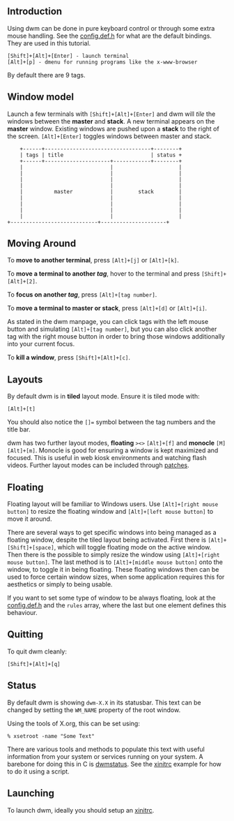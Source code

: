 Introduction
------------

Using dwm can be done in pure keyboard control or through some extra mouse
handling. See the
[config.def.h](http://git.suckless.org/dwm/plain/config.def.h) for what
are the default bindings. They are used in this tutorial.

	[Shift]+[Alt]+[Enter] - launch terminal
	[Alt]+[p] - dmenu for running programs like the x-www-browser

By default there are 9 tags.

Window model
------------

Launch a few terminals with `[Shift]+[Alt]+[Enter]` and dwm will _tile_ the windows
between the **master** and **stack**. A new terminal appears on the **master**
window. Existing windows are pushed upon a **stack** to the right of the
screen. `[Alt]+[Enter]` toggles windows between master and stack.

        +------+----------------------------------+--------+
        | tags | title                            | status +
        +------+---------------------+------------+--------+
        |                            |                     |
        |                            |                     |
        |                            |                     |
        |                            |                     |
        |          master            |        stack        |
        |                            |                     |
        |                            |                     |
        |                            |                     |
        |                            |                     |
	+----------------------------+---------------------+

Moving Around
-------------

To **move to another terminal**, press `[Alt]+[j]` or `[Alt]+[k]`.

To **move a terminal to another _tag_**, hover to the terminal and press `[Shift]+[Alt]+[2]`.

To **focus on another _tag_**, press `[Alt]+[tag number]`.

To **move a terminal to master or stack**, press `[Alt]+[d]` or `[Alt]+[i]`.

As stated in the dwm manpage, you can click tags with the left mouse button and simulating `[Alt]+[tag number]`, but you can also click another tag with the right mouse button in order to bring those windows additionally
into your current focus.

To **kill a window**, press `[Shift]+[Alt]+[c]`.

Layouts
-------

By default dwm is in **tiled** layout mode. Ensure it is tiled mode with:

	[Alt]+[t]

You should also notice the `[]=` symbol between the tag numbers and the title bar.

dwm has two further layout modes, **floating** `><>` `[Alt]+[f]` and
**monocle** `[M]` `[Alt]+[m]`. Monocle is good for ensuring a window is kept
maximized and focused. This is useful in web kiosk environments and watching
flash videos. Further layout modes can be included through [patches](http://dwm.suckless.org/patches/).

Floating
--------

Floating layout will be familiar to Windows users. Use `[Alt]+[right mouse
button]` to resize the floating window and `[Alt]+[left mouse button]` to move
it around.

There are several ways to get specific windows into being managed as a
floating window, despite the tiled layout being activated. First there is
`[Alt]+[Shift]+[space]`, which will toggle floating mode on the active window.
Then there is the possible to simply resize the window using `[Alt]+[right
mouse button]`. The last method is to `[Alt]+[middle mouse button]` onto the
window, to toggle it in being floating. These floating windows then can be
used to force certain window sizes, when some application requires this for
aesthetics or simply to being usable.

If you want to set some type of window to be always floating, look at the
[config.def.h](http://hg.suckless.org/dwm/file/tip/config.def.h) and the
`rules` array, where the last but one element defines this behaviour.

Quitting
--------

To quit dwm cleanly:

	[Shift]+[Alt]+[q]

Status
------

By default dwm is showing `dwm-X.X` in its statusbar. This text can be
changed by setting the `WM_NAME` property of the root window.

Using the tools of X.org, this can be set using:

	% xsetroot -name "Some Text"

There are various tools and methods to populate this text with useful
information from your system or services running on your system. A barebone
for doing this in C is [dwmstatus](http://dwm.suckless.org/dwmstatus/).
See the [xinitrc](http://dwm.suckless.org/xinitrc.example)
example for how to do it using a script.

Launching
---------

To launch dwm, ideally you should setup an
[xinitrc](http://dwm.suckless.org/xinitrc.example).

